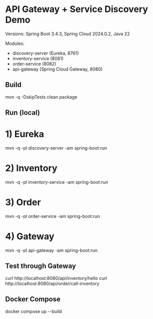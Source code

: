 # API Gateway + Service Discovery Demo
Versions: Spring Boot 3.4.3, Spring Cloud 2024.0.2, Java 22

Modules:
- discovery-server (Eureka, 8761)
- inventory-service (8081)
- order-service (8082)
- api-gateway (Spring Cloud Gateway, 8080)

## Build
mvn -q -DskipTests clean package

## Run (local)
# 1) Eureka
mvn -q -pl discovery-server -am spring-boot:run
# 2) Inventory
mvn -q -pl inventory-service -am spring-boot:run
# 3) Order
mvn -q -pl order-service -am spring-boot:run
# 4) Gateway
mvn -q -pl api-gateway -am spring-boot:run

## Test through Gateway
curl http://localhost:8080/api/inventory/hello
curl http://localhost:8080/api/order/call-inventory

## Docker Compose
docker compose up --build
